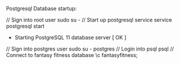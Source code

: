 Postgresql Database startup:

// Sign into root user
sudo su -
// Start up postgresql service
service postgresql start
 * Starting PostgreSQL 11 database server                                [ OK ] 

// Sign into postgres user
sudo su - postgres
// Login into psql
psql
// Connect to fantasy fitness database
\c fantasyfitness;
